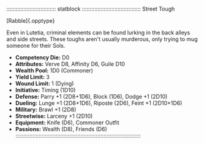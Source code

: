 
:::::::::::::::::::::::::::::::: statblock ::::::::::::::::::::::::::::::::::::::
Street Tough

[Rabble]{.opptype}

Even in Lutetia, criminal elements can be found lurking in the back
alleys and side streets. These toughs aren't usually murderous, only
trying to mug someone for their Sols.

- **Competency Die:** D0
- **Attributes:** Verve D8, Affinity D6, Guile D10
- **Wealth Pool:** 1D0 (Commoner)
- **Yield Limit:** 3
- **Wound Limit:** 1 (Dying)
- **Initiative:** Timing (1D10)
- **Defense:** Parry +1 (2D8+1D6), Block (1D6), Dodge +1 (2D10)
- **Dueling:** Lunge +1 (2D8+1D6), Riposte (2D6), Feint +1 (2D10+1D6)
- **Military:** Brawl +1 (2D8)
- **Streetwise:** Larceny +1 (2D10)
- **Equipment:** Knife (D6), Commoner Outfit
- **Passions:** Wealth (D8), Friends (D6)
:::::::::::::::::::::::::::::::::::::::::::::::::::::::::::::::::::::::::::::::::
